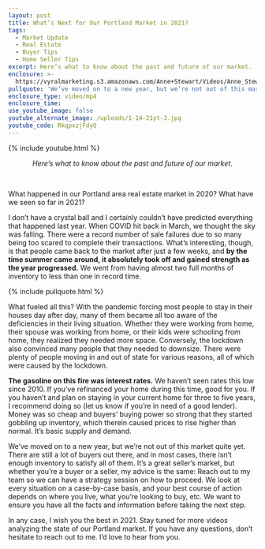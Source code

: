 ```yaml
---
layout: post
title: What’s Next for Our Portland Market in 2021?
tags:
  - Market Update
  - Real Estate
  - Buyer Tips
  - Home Seller Tips
excerpt: Here’s what to know about the past and future of our market.
enclosure: >-
  https://vyralmarketing.s3.amazonaws.com/Anne+Stewart/Videos/Anne_Stewart_WhatHappenedIn2020.mp4
pullquote: 'We’ve moved on to a new year, but we’re not out of this market quite yet.'
enclosure_type: video/mp4
enclosure_time:
use_youtube_image: false
youtube_alternate_image: /uploads/1-14-21yt-3.jpg
youtube_code: RkqpxzjFdyQ
---
```


{% include youtube.html %}

<center><em>Here&rsquo;s what to know about the past and future of our market.</em></center>

&nbsp;

What happened in our Portland area real estate market in 2020? What have we seen so far in 2021?

I don’t have a crystal ball and I certainly couldn’t have predicted everything that happened last year. When COVID hit back in March, we thought the sky was falling. There were a record number of sale failures due to so many being too scared to complete their transactions. What’s interesting, though, is that people came back to the market after just a few weeks, and **by the time summer came around, it absolutely took off and gained strength as the year progressed.** We went from having almost two full months of inventory to less than one in record time.&nbsp;

{% include pullquote.html %}

What fueled all this? With the pandemic forcing most people to stay in their houses day after day, many of them became all too aware of the deficiencies in their living situation. Whether they were working from home, their spouse was working from home, or their kids were schooling from home, they realized they needed more space. Conversely, the lockdown also convinced many people that they needed to downsize. There were plenty of people moving in and out of state for various reasons, all of which were caused by the lockdown.&nbsp;

**The gasoline on this fire was interest rates.** We haven’t seen rates this low since 2010. If you’ve refinanced your home during this time, good for you. If you haven’t and plan on staying in your current home for three to five years, I recommend doing so (let us know if you’re in need of a good lender). Money was so cheap and buyers’ buying power so strong that they started gobbling up inventory, which therein caused prices to rise higher than normal. It’s basic supply and demand.&nbsp;

We’ve moved on to a new year, but we’re not out of this market quite yet. There are still a lot of buyers out there, and in most cases, there isn’t enough inventory to satisfy all of them. It’s a great seller’s market, but whether you’re a buyer or a seller, my advice is the same: Reach out to my team so we can have a strategy session on how to proceed. We look at every situation on a case-by-case basis, and your best course of action depends on where you live, what you’re looking to buy, etc. We want to ensure you have all the facts and information before taking the next step.&nbsp;

In any case, I wish you the best in 2021. Stay tuned for more videos analyzing the state of our Portland market. If you have any questions, don’t hesitate to reach out to me. I’d love to hear from you.
